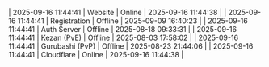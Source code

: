 | 2025-09-16 11:44:41 | Website | Online | 2025-09-16 11:44:38 |
| 2025-09-16 11:44:41 | Registration | Offline | 2025-09-09 16:40:23 |
| 2025-09-16 11:44:41 | Auth Server | Offline | 2025-08-18 09:33:31 |
| 2025-09-16 11:44:41 | Kezan (PvE) | Offline | 2025-08-03 17:58:02 |
| 2025-09-16 11:44:41 | Gurubashi (PvP) | Offline | 2025-08-23 21:44:06 |
| 2025-09-16 11:44:41 | Cloudflare | Online | 2025-09-16 11:44:38 |
